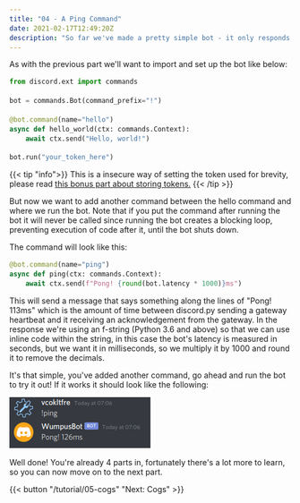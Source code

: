 ```yaml
---
title: "04 - A Ping Command"
date: 2021-02-17T12:49:20Z
description: "So far we've made a pretty simple bot - it only responds to `!hello` with a static response. Not particularly interesting, is it? Let's fix that! In this part we'll be creating a ping command that shows the bot's gateway websocket latency when you call it."
---
```


As with the previous part we'll want to import and set up the bot like below:

```py
from discord.ext import commands

bot = commands.Bot(command_prefix="!")

@bot.command(name="hello")
async def hello_world(ctx: commands.Context):
    await ctx.send("Hello, world!")

bot.run("your_token_here")
```
{{< tip "info">}}
This is a insecure way of setting the token used for brevity, please read [this bonus part about storing tokens.](/tips/tokens)
{{< /tip >}}

But now we want to add another command between the hello command and where we run the bot. Note that if you put the command after running the bot it will never be called since running the bot creates a blocking loop, preventing execution of code after it, until the bot shuts down.

The command will look like this:

```py
@bot.command(name="ping")
async def ping(ctx: commands.Context):
    await ctx.send(f"Pong! {round(bot.latency * 1000)}ms")
```

This will send a message that says something along the lines of "Pong! 113ms" which is the amount of time between discord.py sending a gateway heartbeat and it receiving an acknowledgement from the gateway. In the response we're using an f-string (Python 3.6 and above) so that we can use inline code within the string, in this case the bot's latency is measured in seconds, but we want it in milliseconds, so we multiply it by 1000 and round it to remove the decimals.

It's that simple, you've added another command, go ahead and run the bot to try it out! If it works it should look like the following:

![Ping Pong](/images/ping_pong.png)

Well done! You're already 4 parts in, fortunately there's a lot more to learn, so you can now move on to the next part.

{{< button "/tutorial/05-cogs" "Next: Cogs" >}}
